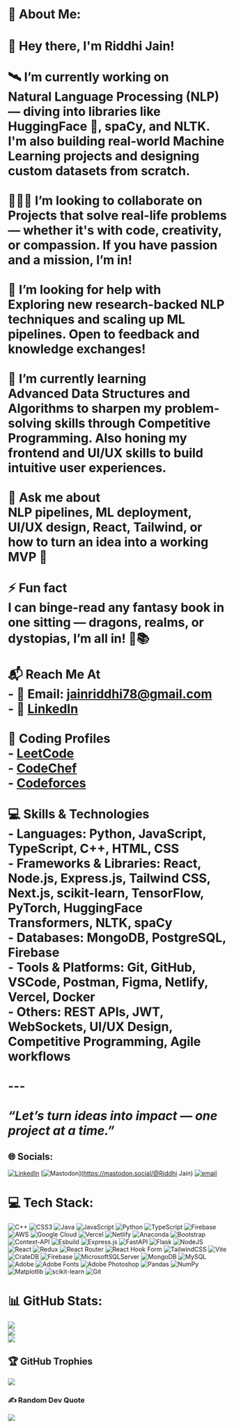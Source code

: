 # 💫 About Me:
# 👋 Hey there, I'm Riddhi Jain!<br><br>🛰 **I’m currently working on**  <br>Natural Language Processing (NLP) — diving into libraries like HuggingFace 🤗, spaCy, and NLTK. I'm also building real-world Machine Learning projects and designing custom datasets from scratch.<br><br>🧑‍🤝‍🧑 **I’m looking to collaborate on**  <br>Projects that solve real-life problems — whether it's with code, creativity, or compassion. If you have passion and a mission, I’m in!<br><br>🤝 **I’m looking for help with**  <br>Exploring new research-backed NLP techniques and scaling up ML pipelines. Open to feedback and knowledge exchanges!<br><br>🌱 **I’m currently learning**  <br>Advanced Data Structures and Algorithms to sharpen my problem-solving skills through Competitive Programming. Also honing my frontend and UI/UX skills to build intuitive user experiences.<br><br>💬 **Ask me about**  <br>NLP pipelines, ML deployment, UI/UX design, React, Tailwind, or how to turn an idea into a working MVP 🚀<br><br>⚡ **Fun fact**  <br>I can binge-read any fantasy book in one sitting — dragons, realms, or dystopias, I’m all in! 🐉📚<br><br>📬 **Reach Me At**  <br>- 📧 Email: jainriddhi78@gmail.com  <br>- 💼 [LinkedIn](www.linkedin.com/in/riddhi-jain-7935a1250) <br><br>🔗 **Coding Profiles**  <br>- [LeetCode](https://leetcode.com/riddhi78/)<br>- [CodeChef](https://www.codechef.com/users/riddhi78)<br>- [Codeforces](https://codeforces.com/profile/riddhi78)<br><br>💻 **Skills & Technologies**  <br>- **Languages:** Python, JavaScript, TypeScript, C++, HTML, CSS  <br>- **Frameworks & Libraries:** React, Node.js, Express.js, Tailwind CSS, Next.js, scikit-learn, TensorFlow, PyTorch, HuggingFace Transformers, NLTK, spaCy  <br>- **Databases:** MongoDB, PostgreSQL, Firebase  <br>- **Tools & Platforms:** Git, GitHub, VSCode, Postman, Figma, Netlify, Vercel, Docker  <br>- **Others:** REST APIs, JWT, WebSockets, UI/UX Design, Competitive Programming, Agile workflows<br><br>---<br><br>_“Let’s turn ideas into impact — one project at a time.”_<br>


## 🌐 Socials:
[![LinkedIn](https://img.shields.io/badge/LinkedIn-%230077B5.svg?logo=linkedin&logoColor=white)](https://linkedin.com/in/https://www.linkedin.com/in/riddhi-jain-7935a1250?utm_source=share&utm_campaign=share_via&utm_content=profile&utm_medium=android_app) [![Mastodon](https://img.shields.io/badge/-MASTODON-%232B90D9?logo=mastodon&logoColor=white)](https://mastodon.social/@Riddhi Jain) [![email](https://img.shields.io/badge/Email-D14836?logo=gmail&logoColor=white)](mailto:jainriddhi78@gmail.com) 

# 💻 Tech Stack:
![C++](https://img.shields.io/badge/c++-%2300599C.svg?style=for-the-badge&logo=c%2B%2B&logoColor=white) ![CSS3](https://img.shields.io/badge/css3-%231572B6.svg?style=for-the-badge&logo=css3&logoColor=white) ![Java](https://img.shields.io/badge/java-%23ED8B00.svg?style=for-the-badge&logo=openjdk&logoColor=white) ![JavaScript](https://img.shields.io/badge/javascript-%23323330.svg?style=for-the-badge&logo=javascript&logoColor=%23F7DF1E) ![Python](https://img.shields.io/badge/python-3670A0?style=for-the-badge&logo=python&logoColor=ffdd54) ![TypeScript](https://img.shields.io/badge/typescript-%23007ACC.svg?style=for-the-badge&logo=typescript&logoColor=white) ![Firebase](https://img.shields.io/badge/firebase-%23039BE5.svg?style=for-the-badge&logo=firebase) ![AWS](https://img.shields.io/badge/AWS-%23FF9900.svg?style=for-the-badge&logo=amazon-aws&logoColor=white) ![Google Cloud](https://img.shields.io/badge/GoogleCloud-%234285F4.svg?style=for-the-badge&logo=google-cloud&logoColor=white) ![Vercel](https://img.shields.io/badge/vercel-%23000000.svg?style=for-the-badge&logo=vercel&logoColor=white) ![Netlify](https://img.shields.io/badge/netlify-%23000000.svg?style=for-the-badge&logo=netlify&logoColor=#00C7B7) ![Anaconda](https://img.shields.io/badge/Anaconda-%2344A833.svg?style=for-the-badge&logo=anaconda&logoColor=white) ![Bootstrap](https://img.shields.io/badge/bootstrap-%238511FA.svg?style=for-the-badge&logo=bootstrap&logoColor=white) ![Context-API](https://img.shields.io/badge/Context--Api-000000?style=for-the-badge&logo=react) ![Esbuild](https://img.shields.io/badge/esbuild-%23FFCF00.svg?style=for-the-badge&logo=esbuild&logoColor=black) ![Express.js](https://img.shields.io/badge/express.js-%23404d59.svg?style=for-the-badge&logo=express&logoColor=%2361DAFB) ![FastAPI](https://img.shields.io/badge/FastAPI-005571?style=for-the-badge&logo=fastapi) ![Flask](https://img.shields.io/badge/flask-%23000.svg?style=for-the-badge&logo=flask&logoColor=white) ![NodeJS](https://img.shields.io/badge/node.js-6DA55F?style=for-the-badge&logo=node.js&logoColor=white) ![React](https://img.shields.io/badge/react-%2320232a.svg?style=for-the-badge&logo=react&logoColor=%2361DAFB) ![Redux](https://img.shields.io/badge/redux-%23593d88.svg?style=for-the-badge&logo=redux&logoColor=white) ![React Router](https://img.shields.io/badge/React_Router-CA4245?style=for-the-badge&logo=react-router&logoColor=white) ![React Hook Form](https://img.shields.io/badge/React%20Hook%20Form-%23EC5990.svg?style=for-the-badge&logo=reacthookform&logoColor=white) ![TailwindCSS](https://img.shields.io/badge/tailwindcss-%2338B2AC.svg?style=for-the-badge&logo=tailwind-css&logoColor=white) ![Vite](https://img.shields.io/badge/vite-%23646CFF.svg?style=for-the-badge&logo=vite&logoColor=white) ![CrateDB](https://img.shields.io/badge/CrateDB-009DC7?style=for-the-badge&logo=CrateDB&logoColor=white) ![Firebase](https://img.shields.io/badge/firebase-a08021?style=for-the-badge&logo=firebase&logoColor=ffcd34) ![MicrosoftSQLServer](https://img.shields.io/badge/Microsoft%20SQL%20Server-CC2927?style=for-the-badge&logo=microsoft%20sql%20server&logoColor=white) ![MongoDB](https://img.shields.io/badge/MongoDB-%234ea94b.svg?style=for-the-badge&logo=mongodb&logoColor=white) ![MySQL](https://img.shields.io/badge/mysql-4479A1.svg?style=for-the-badge&logo=mysql&logoColor=white) ![Adobe](https://img.shields.io/badge/adobe-%23FF0000.svg?style=for-the-badge&logo=adobe&logoColor=white) ![Adobe Fonts](https://img.shields.io/badge/Adobe%20Fonts-000B1D.svg?style=for-the-badge&logo=Adobe%20Fonts&logoColor=white) ![Adobe Photoshop](https://img.shields.io/badge/adobe%20photoshop-%2331A8FF.svg?style=for-the-badge&logo=adobe%20photoshop&logoColor=white) ![Pandas](https://img.shields.io/badge/pandas-%23150458.svg?style=for-the-badge&logo=pandas&logoColor=white) ![NumPy](https://img.shields.io/badge/numpy-%23013243.svg?style=for-the-badge&logo=numpy&logoColor=white) ![Matplotlib](https://img.shields.io/badge/Matplotlib-%23ffffff.svg?style=for-the-badge&logo=Matplotlib&logoColor=black) ![scikit-learn](https://img.shields.io/badge/scikit--learn-%23F7931E.svg?style=for-the-badge&logo=scikit-learn&logoColor=white) ![Git](https://img.shields.io/badge/git-%23F05033.svg?style=for-the-badge&logo=git&logoColor=white)
# 📊 GitHub Stats:
![](https://github-readme-stats.vercel.app/api?username=riddhijainSDE&theme=dark&hide_border=false&include_all_commits=true&count_private=true)<br/>
![](https://nirzak-streak-stats.vercel.app/?user=riddhijainSDE&theme=dark&hide_border=false)<br/>
![](https://github-readme-stats.vercel.app/api/top-langs/?username=riddhijainSDE&theme=dark&hide_border=false&include_all_commits=true&count_private=true&layout=compact)

## 🏆 GitHub Trophies
![](https://github-profile-trophy.vercel.app/?username=riddhijainSDE&theme=radical&no-frame=false&no-bg=true&margin-w=4)

### ✍️ Random Dev Quote
![](https://quotes-github-readme.vercel.app/api?type=horizontal&theme=radical)

<!-- Proudly created with GPRM ( https://gprm.itsvg.in ) -->
